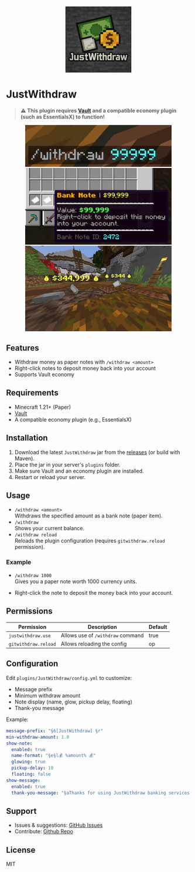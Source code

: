<p align="center">
  <img src="img/logo.png" alt="JustWithdraw Logo" width="180"/>
</p>

# JustWithdraw

> **⚠️ This plugin requires [Vault](https://dev.bukkit.org/projects/vault) and a compatible economy plugin (such as EssentialsX) to function!**

<p align="center">
  <img src="img/command.png" alt="Withdraw Command Example" width="400"/>
  <img src="img/descinv.png" alt="Bank Note in Inventory" width="400"/>
  <img src="img/dropmoney.png" alt="Dropped Money Note" width="400"/>
</p>

## Features

- Withdraw money as paper notes with `/withdraw <amount>`
- Right-click notes to deposit money back into your account
- Supports Vault economy

## Requirements

- Minecraft 1.21+ (Paper)
- [Vault](https://dev.bukkit.org/projects/vault)
- A compatible economy plugin (e.g., EssentialsX)

## Installation

1. Download the latest `JustWithdraw` jar from the [releases](#) (or build with Maven).
2. Place the jar in your server's `plugins` folder.
3. Make sure Vault and an economy plugin are installed.
4. Restart or reload your server.

## Usage

- `/withdraw <amount>`  
  Withdraws the specified amount as a bank note (paper item).
- `/withdraw`  
  Shows your current balance.
- `/withdraw reload`  
  Reloads the plugin configuration (requires `gitwithdraw.reload` permission).

### Example

- `/withdraw 1000`  
  Gives you a paper note worth 1000 currency units.

- Right-click the note to deposit the money back into your account.

## Permissions

| Permission           | Description                       | Default |
| -------------------- | --------------------------------- | ------- |
| `justwithdraw.use`   | Allows use of `/withdraw` command | true    |
| `gitwithdraw.reload` | Allows reloading the config       | op      |

## Configuration

Edit `plugins/JustWithdraw/config.yml` to customize:

- Message prefix
- Minimum withdraw amount
- Note display (name, glow, pickup delay, floating)
- Thank-you message

Example:

```yaml
message-prefix: "§6[JustWithdraw] §r"
min-withdraw-amount: 1.0
show-note:
  enabled: true
  name-format: "§e§l💰 %amount% 💰"
  glowing: true
  pickup-delay: 10
  floating: false
show-message:
  enabled: true
  thank-you-message: "§aThanks for using JustWithdraw banking services!"
```

## Support

- Issues & suggestions: [GitHub Issues](https://github.com/awiones/JustWithdraw/issues)
- Contribute: [Github Repo](https://github.com/awiones/JustWithdraw)

## License

MIT
